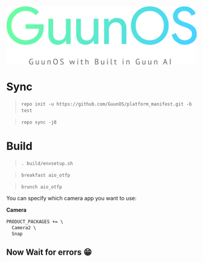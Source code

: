 <center><img src="https://github.com/GuunOS/platform_manifest/raw/test/logo.png"></center>




# Sync
> `repo init -u https://github.com/GuunOS/platform_manifest.git -b test`

> `repo sync -j8`

# Build
> `. build/envsetup.sh`

> `breakfast aio_otfp`

> `brunch aio_otfp`

You can specify which camera app you want to use:

<strong>Camera</strong>

    PRODUCT_PACKAGES += \
      Camera2 \
      Snap
  
## Now Wait for errors 😁

